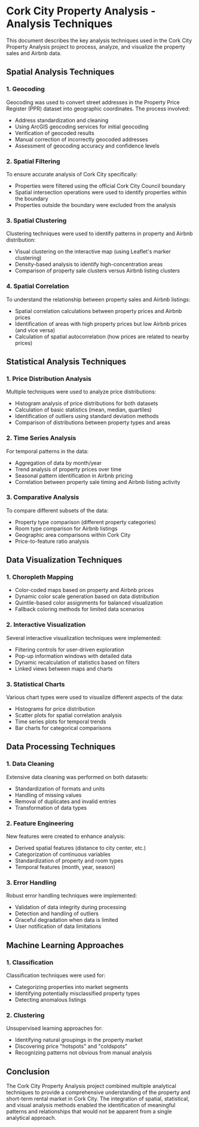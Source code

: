 # Cork City Property Analysis - Analysis Techniques

This document describes the key analysis techniques used in the Cork City Property Analysis project to process, analyze, and visualize the property sales and Airbnb data.

## Spatial Analysis Techniques

### 1. Geocoding

Geocoding was used to convert street addresses in the Property Price Register (PPR) dataset into geographic coordinates. The process involved:

- Address standardization and cleaning
- Using ArcGIS geocoding services for initial geocoding
- Verification of geocoded results
- Manual correction of incorrectly geocoded addresses
- Assessment of geocoding accuracy and confidence levels

### 2. Spatial Filtering

To ensure accurate analysis of Cork City specifically:

- Properties were filtered using the official Cork City Council boundary
- Spatial intersection operations were used to identify properties within the boundary
- Properties outside the boundary were excluded from the analysis

### 3. Spatial Clustering

Clustering techniques were used to identify patterns in property and Airbnb distribution:

- Visual clustering on the interactive map (using Leaflet's marker clustering)
- Density-based analysis to identify high-concentration areas
- Comparison of property sale clusters versus Airbnb listing clusters

### 4. Spatial Correlation

To understand the relationship between property sales and Airbnb listings:

- Spatial correlation calculations between property prices and Airbnb prices
- Identification of areas with high property prices but low Airbnb prices (and vice versa)
- Calculation of spatial autocorrelation (how prices are related to nearby prices)

## Statistical Analysis Techniques

### 1. Price Distribution Analysis

Multiple techniques were used to analyze price distributions:

- Histogram analysis of price distributions for both datasets
- Calculation of basic statistics (mean, median, quartiles)
- Identification of outliers using standard deviation methods
- Comparison of distributions between property types and areas

### 2. Time Series Analysis

For temporal patterns in the data:

- Aggregation of data by month/year
- Trend analysis of property prices over time
- Seasonal pattern identification in Airbnb pricing
- Correlation between property sale timing and Airbnb listing activity

### 3. Comparative Analysis

To compare different subsets of the data:

- Property type comparison (different property categories)
- Room type comparison for Airbnb listings
- Geographic area comparisons within Cork City
- Price-to-feature ratio analysis

## Data Visualization Techniques

### 1. Choropleth Mapping

- Color-coded maps based on property and Airbnb prices
- Dynamic color scale generation based on data distribution
- Quintile-based color assignments for balanced visualization
- Fallback coloring methods for limited data scenarios

### 2. Interactive Visualization

Several interactive visualization techniques were implemented:

- Filtering controls for user-driven exploration
- Pop-up information windows with detailed data
- Dynamic recalculation of statistics based on filters
- Linked views between maps and charts

### 3. Statistical Charts

Various chart types were used to visualize different aspects of the data:

- Histograms for price distribution
- Scatter plots for spatial correlation analysis
- Time series plots for temporal trends
- Bar charts for categorical comparisons

## Data Processing Techniques

### 1. Data Cleaning

Extensive data cleaning was performed on both datasets:

- Standardization of formats and units
- Handling of missing values
- Removal of duplicates and invalid entries
- Transformation of data types

### 2. Feature Engineering

New features were created to enhance analysis:

- Derived spatial features (distance to city center, etc.)
- Categorization of continuous variables
- Standardization of property and room types
- Temporal features (month, year, season)

### 3. Error Handling

Robust error handling techniques were implemented:

- Validation of data integrity during processing
- Detection and handling of outliers
- Graceful degradation when data is limited
- User notification of data limitations

## Machine Learning Approaches

### 1. Classification

Classification techniques were used for:

- Categorizing properties into market segments
- Identifying potentially misclassified property types
- Detecting anomalous listings

### 2. Clustering

Unsupervised learning approaches for:

- Identifying natural groupings in the property market
- Discovering price "hotspots" and "coldspots"
- Recognizing patterns not obvious from manual analysis

## Conclusion

The Cork City Property Analysis project combined multiple analytical techniques to provide a comprehensive understanding of the property and short-term rental market in Cork City. The integration of spatial, statistical, and visual analysis methods enabled the identification of meaningful patterns and relationships that would not be apparent from a single analytical approach. 